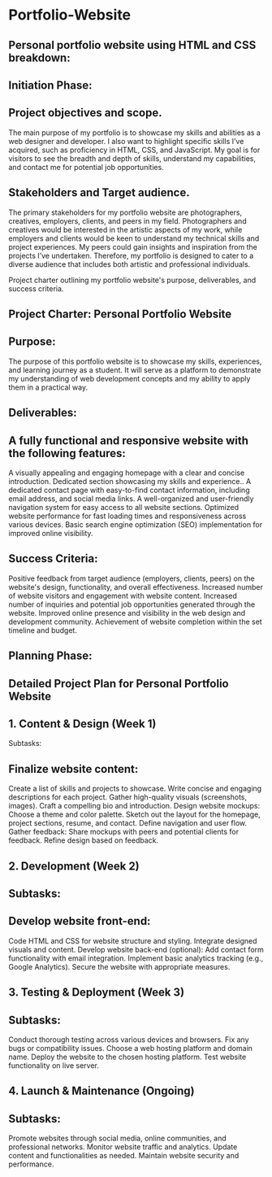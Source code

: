 # Portfolio-Website

## Personal portfolio website using HTML and CSS breakdown:

## Initiation Phase:

## Project objectives and scope.

The main purpose of my portfolio is to showcase my skills and abilities as a web designer and developer. I also want to highlight specific skills I’ve acquired, such as proficiency in HTML, CSS, and JavaScript. My goal is for visitors to see the breadth and depth of skills, understand my capabilities, and contact me for potential job opportunities.

## Stakeholders and Target audience.

The primary stakeholders for my portfolio website are photographers, creatives, employers, clients, and peers in my field. Photographers and creatives would be interested in the artistic aspects of my work, while employers and clients would be keen to understand my technical skills and project experiences. My peers could gain insights and inspiration from the projects I’ve undertaken. Therefore, my portfolio is designed to cater to a diverse audience that includes both artistic and professional individuals.

Project charter outlining my portfolio website's purpose, deliverables, and success criteria.

## Project Charter: Personal Portfolio Website

## Purpose:

The purpose of this portfolio website is to showcase my skills, experiences, and learning journey as a student. It will serve as a platform to demonstrate my understanding of web development concepts and my ability to apply them in a practical way.

## Deliverables:

## A fully functional and responsive website with the following features:

A visually appealing and engaging homepage with a clear and concise introduction.
Dedicated section showcasing my skills and experience..
A dedicated contact page with easy-to-find contact information, including email address, and social media links.
A well-organized and user-friendly navigation system for easy access to all website sections.
Optimized website performance for fast loading times and responsiveness across various devices.
Basic search engine optimization (SEO) implementation for improved online visibility.

## Success Criteria:

Positive feedback from target audience (employers, clients, peers) on the website's design, functionality, and overall effectiveness.
Increased number of website visitors and engagement with website content.
Increased number of inquiries and potential job opportunities generated through the website.
Improved online presence and visibility in the web design and development community.
Achievement of website completion within the set timeline and budget.

## Planning Phase:

## Detailed Project Plan for Personal Portfolio Website

## 1. Content & Design (Week 1)

Subtasks:

## Finalize website content:

Create a list of skills and projects to showcase.
Write concise and engaging descriptions for each project.
Gather high-quality visuals (screenshots, images).
Craft a compelling bio and introduction.
Design website mockups:
Choose a theme and color palette.
Sketch out the layout for the homepage, project sections, resume, and contact.
Define navigation and user flow.
Gather feedback:
Share mockups with peers and potential clients for feedback.
Refine design based on feedback.

## 2. Development (Week 2)

## Subtasks:

## Develop website front-end:

Code HTML and CSS for website structure and styling.
Integrate designed visuals and content.
Develop website back-end (optional):
Add contact form functionality with email integration.
Implement basic analytics tracking (e.g., Google Analytics).
Secure the website with appropriate measures.

## 3. Testing & Deployment (Week 3)

## Subtasks:

Conduct thorough testing across various devices and browsers.
Fix any bugs or compatibility issues.
Choose a web hosting platform and domain name.
Deploy the website to the chosen hosting platform.
Test website functionality on live server.

## 4. Launch & Maintenance (Ongoing)

## Subtasks:

Promote websites through social media, online communities, and professional networks.
Monitor website traffic and analytics.
Update content and functionalities as needed.
Maintain website security and performance.
